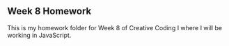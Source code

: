 ## Week 8 Homework
This is my homework folder for Week 8 of Creative Coding I where I will be working in JavaScript.
